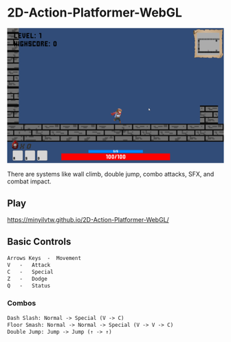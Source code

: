 # 2D-Action-Platformer-WebGL

![Image of Combat](https://github.com/minyilvtw/2D-Action-Platformer-WebGL/blob/master/dungeon%20attacks.gif)

There are systems like wall climb, double jump, combo attacks, SFX, and combat impact.


## Play
https://minyilvtw.github.io/2D-Action-Platformer-WebGL/


## Basic Controls
```
Arrows Keys  -  Movement
V	-	Attack
C	-	Special
Z	-	Dodge
Q	-	Status
```
### Combos
```
Dash Slash: Normal -> Special (V -> C)
Floor Smash: Normal -> Normal -> Special (V -> V -> C)
Double Jump: Jump -> Jump (↑ -> ↑)
```

